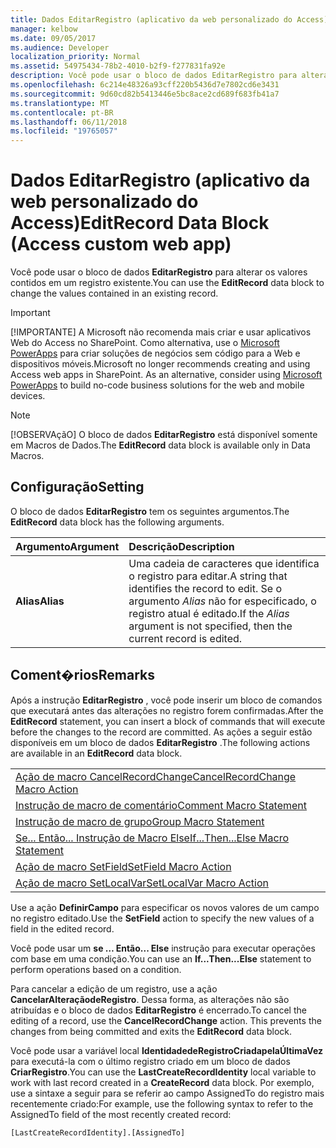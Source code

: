 ```yaml
---
title: Dados EditarRegistro (aplicativo da web personalizado do Access)
manager: kelbow
ms.date: 09/05/2017
ms.audience: Developer
localization_priority: Normal
ms.assetid: 54975434-78b2-4010-b2f9-f277831fa92e
description: Você pode usar o bloco de dados EditarRegistro para alterar os valores contidos em um registro existente.
ms.openlocfilehash: 6c214e48326a93cff220b5436d7e7802cd6e3431
ms.sourcegitcommit: 9d60cd82b5413446e5bc8ace2cd689f683fb41a7
ms.translationtype: MT
ms.contentlocale: pt-BR
ms.lasthandoff: 06/11/2018
ms.locfileid: "19765057"
---
```

# <a name="editrecord-data-block-access-custom-web-app"></a><span data-ttu-id="15ed9-103">Dados EditarRegistro (aplicativo da web personalizado do Access)</span><span class="sxs-lookup"><span data-stu-id="15ed9-103">EditRecord Data Block (Access custom web app)</span></span>

<span data-ttu-id="15ed9-104">Você pode usar o bloco de dados **EditarRegistro** para alterar os valores contidos em um registro existente.</span><span class="sxs-lookup"><span data-stu-id="15ed9-104">You can use the **EditRecord** data block to change the values contained in an existing record.</span></span> 
  
> [!IMPORTANT]
> <span data-ttu-id="15ed9-p101">[!IMPORTANTE] A Microsoft não recomenda mais criar e usar aplicativos Web do Access no SharePoint. Como alternativa, use o [Microsoft PowerApps](https://powerapps.microsoft.com/en-us/) para criar soluções de negócios sem código para a Web e dispositivos móveis.</span><span class="sxs-lookup"><span data-stu-id="15ed9-p101">Microsoft no longer recommends creating and using Access web apps in SharePoint. As an alternative, consider using [Microsoft PowerApps](https://powerapps.microsoft.com/en-us/) to build no-code business solutions for the web and mobile devices.</span></span> 
  
> [!NOTE]
> <span data-ttu-id="15ed9-107">[!OBSERVAçãO] O bloco de dados **EditarRegistro** está disponível somente em Macros de Dados.</span><span class="sxs-lookup"><span data-stu-id="15ed9-107">The **EditRecord** data block is available only in Data Macros.</span></span> 
  
## <a name="setting"></a><span data-ttu-id="15ed9-108">Configuração</span><span class="sxs-lookup"><span data-stu-id="15ed9-108">Setting</span></span>

<span data-ttu-id="15ed9-109">O bloco de dados **EditarRegistro** tem os seguintes argumentos.</span><span class="sxs-lookup"><span data-stu-id="15ed9-109">The **EditRecord** data block has the following arguments.</span></span> 
  
|<span data-ttu-id="15ed9-110">**Argumento**</span><span class="sxs-lookup"><span data-stu-id="15ed9-110">**Argument**</span></span>|<span data-ttu-id="15ed9-111">**Descrição**</span><span class="sxs-lookup"><span data-stu-id="15ed9-111">**Description**</span></span>|
|:-----|:-----|
|<span data-ttu-id="15ed9-112">**Alias**</span><span class="sxs-lookup"><span data-stu-id="15ed9-112">**Alias**</span></span> <br/> |<span data-ttu-id="15ed9-113">Uma cadeia de caracteres que identifica o registro para editar.</span><span class="sxs-lookup"><span data-stu-id="15ed9-113">A string that identifies the record to edit.</span></span> <span data-ttu-id="15ed9-114">Se o argumento *Alias* não for especificado, o registro atual é editado.</span><span class="sxs-lookup"><span data-stu-id="15ed9-114">If the  *Alias*  argument is not specified, then the current record is edited.</span></span>  <br/> |
   
## <a name="remarks"></a><span data-ttu-id="15ed9-115">Coment�rios</span><span class="sxs-lookup"><span data-stu-id="15ed9-115">Remarks</span></span>

<span data-ttu-id="15ed9-116">Após a instrução **EditarRegistro** , você pode inserir um bloco de comandos que executará antes das alterações no registro forem confirmadas.</span><span class="sxs-lookup"><span data-stu-id="15ed9-116">After the **EditRecord** statement, you can insert a block of commands that will execute before the changes to the record are committed.</span></span> <span data-ttu-id="15ed9-117">As ações a seguir estão disponíveis em um bloco de dados **EditarRegistro** .</span><span class="sxs-lookup"><span data-stu-id="15ed9-117">The following actions are available in an **EditRecord** data block.</span></span> 
  
||
|:-----|
|[<span data-ttu-id="15ed9-118">Ação de macro CancelRecordChange</span><span class="sxs-lookup"><span data-stu-id="15ed9-118">CancelRecordChange Macro Action</span></span>](cancelrecordchange-macro-action-access-custom-web-app.md) <br/> |
|[<span data-ttu-id="15ed9-119">Instrução de macro de comentário</span><span class="sxs-lookup"><span data-stu-id="15ed9-119">Comment Macro Statement</span></span>](comment-macro-block-access-custom-web-app.md) <br/> |
|[<span data-ttu-id="15ed9-120">Instrução de macro de grupo</span><span class="sxs-lookup"><span data-stu-id="15ed9-120">Group Macro Statement</span></span>](group-macro-block-access-custom-web-app.md) <br/> |
|[<span data-ttu-id="15ed9-121">Se... Então... Instrução de Macro Else</span><span class="sxs-lookup"><span data-stu-id="15ed9-121">If...Then...Else Macro Statement</span></span>](ifthenelse-macro-block-access-custom-web-app.md) <br/> |
|[<span data-ttu-id="15ed9-122">Ação de macro SetField</span><span class="sxs-lookup"><span data-stu-id="15ed9-122">SetField Macro Action</span></span>](setfield-macro-action-access-custom-web-app.md) <br/> |
|[<span data-ttu-id="15ed9-123">Ação de macro SetLocalVar</span><span class="sxs-lookup"><span data-stu-id="15ed9-123">SetLocalVar Macro Action</span></span>](setlocalvar-macro-action-access-custom-web-app.md) <br/> |
   
<span data-ttu-id="15ed9-124">Use a ação **DefinirCampo** para especificar os novos valores de um campo no registro editado.</span><span class="sxs-lookup"><span data-stu-id="15ed9-124">Use the **SetField** action to specify the new values of a field in the edited record.</span></span> 
  
<span data-ttu-id="15ed9-125">Você pode usar um **se … Então... Else** instrução para executar operações com base em uma condição.</span><span class="sxs-lookup"><span data-stu-id="15ed9-125">You can use an **If...Then...Else** statement to perform operations based on a condition.</span></span> 
  
<span data-ttu-id="15ed9-p104">Para cancelar a edição de um registro, use a ação **CancelarAlteraçãodeRegistro**. Dessa forma, as alterações não são atribuídas e o bloco de dados **EditarRegistro** é encerrado.</span><span class="sxs-lookup"><span data-stu-id="15ed9-p104">To cancel the editing of a record, use the **CancelRecordChange** action. This prevents the changes from being committed and exits the **EditRecord** data block.</span></span> 
  
<span data-ttu-id="15ed9-128">Você pode usar a variável local **IdentidadedeRegistroCriadapelaÚltimaVez** para executá-la com o último registro criado em um bloco de dados **CriarRegistro**.</span><span class="sxs-lookup"><span data-stu-id="15ed9-128">You can use the **LastCreateRecordIdentity** local variable to work with last record created in a **CreateRecord** data block.</span></span> <span data-ttu-id="15ed9-129">Por exemplo, use a sintaxe a seguir para se referir ao campo AssignedTo do registro mais recentemente criado:</span><span class="sxs-lookup"><span data-stu-id="15ed9-129">For example, use the following syntax to refer to the AssignedTo field of the most recently created record:</span></span> 
  
`[LastCreateRecordIdentity].[AssignedTo]`


